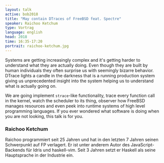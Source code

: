 ```yaml
---
layout: talk
active: bob2018
title: "May contain DTraces of FreeBSD feat. Spectre"
speaker: Raichoo Ketchum
type: Vortrag
language: english
head: 2018
time: 16:35-17:20
portrait: raichoo-ketchum.jpg
---
```


Systems are getting increasingly complex and it's getting harder to
understand what they are actually doing. Even though they are built by
human individuals they often surprise us with seemingly bizarre
behavior. DTrace lights a candle in the darkness that is a running
production system giving us unprecedented insight into the system
helping us to understand what is actually going on.

We are going implement `strace`-like functionality, trace every
function call in the kernel, watch the scheduler to its thing,
observer how FreeBSD manages resources and even peek into runtime
systems of high level programming languages. If you ever wondered what
software is doing when you are not looking, this talk is for you.

### Raichoo Ketchum

Raichoo programmiert seit 25 Jahren und hat in den letzten 7 Jahren
seinen Schwerpunkt auf FP verlagert. Er ist unter anderem Autor des
JavaScript-Backends für Idris und haskell-vim.  Seit 3 Jahren setzt er
Haskell als seine Hauptsprache in der Industrie ein.

